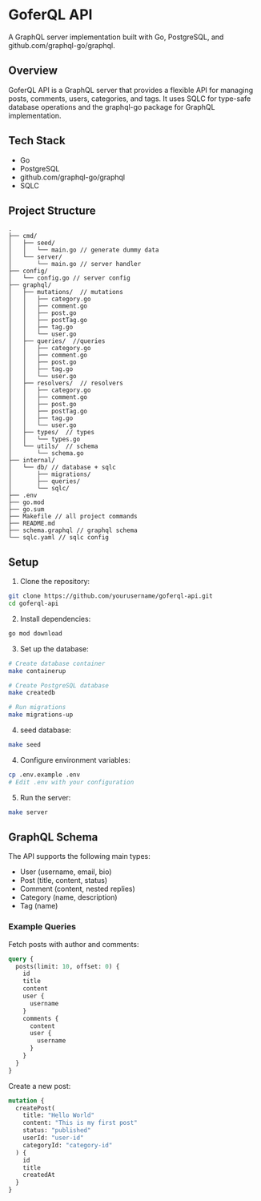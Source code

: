 # GoferQL API

A GraphQL server implementation built with Go, PostgreSQL, and github.com/graphql-go/graphql.

## Overview

GoferQL API is a GraphQL server that provides a flexible API for managing posts, comments, users, categories, and tags. It uses SQLC for type-safe database operations and the graphql-go package for GraphQL implementation.

## Tech Stack

- Go
- PostgreSQL
- github.com/graphql-go/graphql
- SQLC

## Project Structure

```
.
├── cmd/
│   ├── seed/
│   │   └── main.go // generate dummy data
│   └── server/
│       └── main.go // server handler
├── config/
│   └── config.go // server config
├── graphql/
│   ├── mutations/  // mutations
│   │   ├── category.go
│   │   ├── comment.go
│   │   ├── post.go
│   │   ├── postTag.go
│   │   ├── tag.go
│   │   └── user.go
│   ├── queries/  //queries
│   │   ├── category.go
│   │   ├── comment.go
│   │   ├── post.go
│   │   ├── tag.go
│   │   └── user.go
│   ├── resolvers/  // resolvers
│   │   ├── category.go
│   │   ├── comment.go
│   │   ├── post.go
│   │   ├── postTag.go
│   │   ├── tag.go
│   │   └── user.go
│   ├── types/  // types
│   │   └── types.go
│   └── utils/  // schema
│       └── schema.go
├── internal/
│   └── db/ // database + sqlc
│       ├── migrations/
│       ├── queries/
│       └── sqlc/
├── .env
├── go.mod
├── go.sum
├── Makefile // all project commands
├── README.md
├── schema.graphql // graphql schema
└── sqlc.yaml // sqlc config
```

## Setup

1. Clone the repository:

```bash
git clone https://github.com/yourusername/goferql-api.git
cd goferql-api
```

2. Install dependencies:

```bash
go mod download
```

3. Set up the database:

```bash
# Create database container
make containerup

# Create PostgreSQL database
make createdb

# Run migrations
make migrations-up
```

4. seed database:

```bash
make seed
```

4. Configure environment variables:

```bash
cp .env.example .env
# Edit .env with your configuration
```

5. Run the server:

```bash
make server
```

## GraphQL Schema

The API supports the following main types:

- User (username, email, bio)
- Post (title, content, status)
- Comment (content, nested replies)
- Category (name, description)
- Tag (name)

### Example Queries

Fetch posts with author and comments:

```graphql
query {
  posts(limit: 10, offset: 0) {
    id
    title
    content
    user {
      username
    }
    comments {
      content
      user {
        username
      }
    }
  }
}
```

Create a new post:

```graphql
mutation {
  createPost(
    title: "Hello World"
    content: "This is my first post"
    status: "published"
    userId: "user-id"
    categoryId: "category-id"
  ) {
    id
    title
    createdAt
  }
}
```
